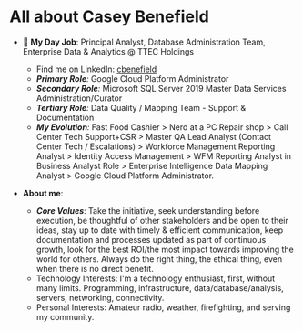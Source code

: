 # All about Casey Benefield

- 🏢 __My Day Job__: Principal Analyst, Database Administration Team, Enterprise Data & Analytics @ TTEC Holdings
  * Find me on LinkedIn: [cbenefield](https://www.linkedin.com/in/cbenefield/)
  * *__Primary Role__:* Google Cloud Platform Administrator
  * *__Secondary Role__:* Microsoft SQL Server 2019 Master Data Services Administration/Curator
  * *__Tertiary Role__:* Data Quality / Mapping Team - Support & Documentation
  * *__My Evolution__:* Fast Food Cashier > Nerd at a PC Repair shop > Call Center Tech Support+CSR > Master QA Lead Analyst (Contact Center Tech / Escalations) > Workforce Management Reporting Analyst > Identity Access Management > WFM Reporting Analyst in Business Analyst Role > Enterprise Intelligence Data Mapping Analyst > Google Cloud Platform Administrator.
  
- __About me__: 
  * *__Core Values__*: Take the initiative, seek understanding before execution, be thoughtful of other stakeholders and be open to their ideas, stay up to date with timely & efficient communication, keep documentation and processes updated as part of continuous growth, look for the best ROI/the most impact towards improving the world for others. Always do the right thing, the ethical thing, even when there is no direct benefit.
  * Technology Interests: I'm a technology enthusiast, first, without many limits. Programming, infrastructure, data/database/analysis, servers, networking, connectivity.
  * Personal Interests: Amateur radio, weather, firefighting, and serving my community.

